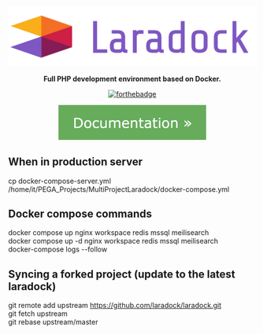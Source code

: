 <p align="center">
    <img src="/.github/home-page-images/laradock-logo.jpg?raw=true" alt="Laradock Logo"/>
</p>

<p align="center"><b>Full PHP development environment based on Docker.</b></p>

<p align="center">
    <a href="http://zalt.me"><img src="http://forthebadge.com/images/badges/built-by-developers.svg" alt="forthebadge" width="180"></a>
</p>

<p align="center">
	<a href="http://laradock.io">
	   <img src="https://raw.githubusercontent.com/laradock/laradock/master/.github/home-page-images/documentation-button.png" width="300px" alt="Laradock Documentation"/>
	</a>
</p>

## When in production server

cp docker-compose-server.yml /home/it/PEGA_Projects/MultiProjectLaradock/docker-compose.yml
## Docker compose commands

docker compose up nginx workspace redis mssql meilisearch <br />
docker compose up -d nginx workspace redis mssql meilisearch <br />
docker-compose logs --follow <br />

## Syncing a forked project (update to the latest laradock)

git remote add upstream https://github.com/laradock/laradock.git <br />
git fetch upstream <br />
git rebase upstream/master <br />
